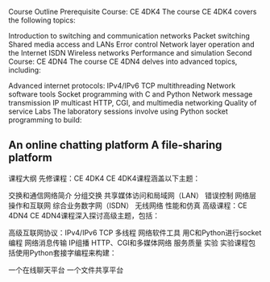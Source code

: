 Course Outline
Prerequisite Course: CE 4DK4
The course CE 4DK4 covers the following topics:

Introduction to switching and communication networks
Packet switching
Shared media access and LANs
Error control
Network layer operation and the Internet
ISDN
Wireless networks
Performance and simulation
Second Course: CE 4DN4
The course CE 4DN4 delves into advanced topics, including:

Advanced internet protocols: IPv4/IPv6
TCP
multithreading
Network software tools
Socket programming with C and Python
Network message transmission
IP multicast
HTTP, CGI, and multimedia networking
Quality of service
Labs
The laboratory sessions involve using Python socket programming to build:

An online chatting platform
A file-sharing platform
-------------------------------------------------------------------------------------------------------------------------
课程大纲
先修课程：CE 4DK4
CE 4DK4课程涵盖以下主题：

交换和通信网络简介
分组交换
共享媒体访问和局域网（LAN）
错误控制
网络层操作和互联网
综合业务数字网（ISDN）
无线网络
性能和仿真
高级课程：CE 4DN4
CE 4DN4课程深入探讨高级主题，包括：

高级互联网协议：IPv4/IPv6
TCP
多线程
网络软件工具
用C和Python进行socket编程
网络消息传输
IP组播
HTTP、CGI和多媒体网络
服务质量
实验
实验课程包括使用Python套接字编程来构建：

一个在线聊天平台
一个文件共享平台
